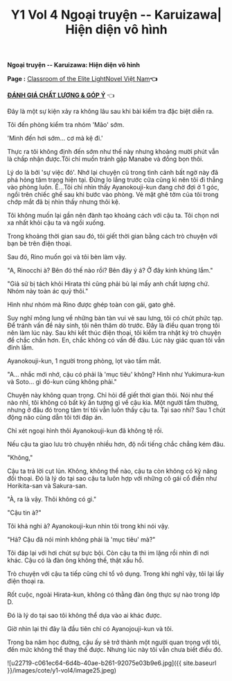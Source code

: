 ﻿---
layout: post
title: Y1 Vol 4 Ngoại truyện -- Karuizawa| Hiện diện vô hình
permalink: /y1-vol4/ngoaitruyen1/
---

**Ngoại truyện -- Karuizawa: Hiện diện vô hình**

**Page :** [Classroom of the Elite LightNovel Việt Nam](http://facebook.com/Classroom.of.the.Elite.VN)**👈**

[**ĐÁNH GIÁ CHẤT LƯỢNG & GÓP Ý**](https://bit.ly/danhgiagopy) 👈

Đây là một sự kiện xảy ra không lâu sau khi bài kiểm tra đặc biệt diễn ra.

Tôi đến phòng kiểm tra nhóm 'Mão' sớm.

'Mình đến hơi sớm... cơ mà kệ đi.'

Thực ra tôi không định đến sớm như thế này nhưng khoảng mười phút vẫn là chấp nhận được.Tôi chỉ muốn tránh gặp Manabe và đồng bọn thôi.

Lý do là bởi 'sự việc đó'. Nhớ lại chuyện cũ trong tình cảnh bất ngờ này đã phá hỏng tâm trạng hiện tại. Đứng lo lắng trước cửa cũng kì nên tôi đi thẳng vào phòng luôn. Ế...Tôi chỉ nhìn thấy Ayanokouji-kun đang chờ đợi ở 1 góc, ngồi trên chiếc ghế sau khi bước vào phòng. Vẻ mặt ghê tởm của tôi trong chớp mắt đã bị nhìn thấy nhưng thôi kệ.

Tôi không muốn lại gần nên đành tạo khoảng cách với cậu ta. Tôi chọn nơi xa nhất khỏi cậu ta và ngồi xuống.

Trong khoảng thời gian sau đó, tôi giết thời gian bằng cách trò chuyện với bạn bè trên điện thoại.

Sau đó, Rino muốn gọi và tôi bèn làm vậy.

"A, Rinocchi à? Bên đó thế nào rồi? Bên đây ý á? Ở đây kinh khủng lắm."

"Giả sử bị tách khỏi Hirata thì cũng phải bù lại mấy anh chất lượng chứ. Nhóm này toàn ác quỷ thôi."

Hình như nhóm mà Rino được ghép toàn con gái, gato ghê.

Suy nghĩ mông lung về những bàn tàn vui vẻ sau lưng, tôi có chút phức tạp. Để tránh vấn đề nảy sinh, tôi nên thăm dò trước. Đây là điều quan trọng tôi nên làm lúc này. Sau khi kết thúc điện thoại, tôi kiểm tra nhật ký trò chuyện để chắc chắn hơn. En, chắc không có vấn đề đâu. Lúc này giác quan tôi vẫn đỉnh lắm.

Ayanokouji-kun, 1 người trong phòng, lọt vào tầm mắt.

"A... nhắc mới nhớ, cậu có phải là 'mục tiêu' không? Hình như Yukimura-kun và Soto... gì đó-kun cũng không phải."

Chuyện này không quan trọng. Chỉ hỏi để giết thời gian thôi. Nói như thế nào nhỉ, tôi không có bất kỳ ấn tượng gì về cậu kia. Một người tầm thường, nhưng ở đâu đó trong tâm trí tôi vẫn luôn thấy cậu ta. Tại sao nhỉ? Sau 1 chút động não cũng dẫn tôi tới đáp án.

Chỉ xét ngoại hình thôi Ayanokouji-kun đã không tệ rồi.

Nếu cậu ta giao lưu trò chuyện nhiều hơn, độ nổi tiếng chắc chẳng kém đâu.

"Không,"

Cậu ta trả lời cụt lủn. Không, không thể nào, cậu ta còn không có kỹ năng đối thoại. Đó là lý do tại sao cậu ta luôn hợp với những cô gái cổ điển như Horikita-san và Sakura-san.

"À, ra là vậy. Thôi không có gì."

"Cậu tin à?"

Tôi khả nghi à? Ayanokouji-kun nhìn tôi trong khi nói vậy.

"Hả? Cậu đã nói mình không phải là 'mục tiêu' mà?"

Tôi đáp lại với hơi chút sự bực bội. Còn cậu ta thì im lặng rồi nhìn đi nơi khác. Cậu có là đàn ông không thế, thật xấu hổ.

Trò chuyện với cậu ta tiếp cũng chỉ tổ vô dụng. Trong khi nghĩ vậy, tôi lại lấy điện thoại ra.

Rốt cuộc, ngoài Hirata-kun, không có thằng đàn ông thực sự nào trong lớp D.

Đó là lý do tại sao tôi không thể dựa vào ai khác được.

Giờ nhìn lại thì đây là đầu tiên chỉ có Ayanojouji-kun và tôi.

Trong ba năm học đường, cậu ấy sẽ trở thành một người quan trọng với tôi, đến mức không thể thay thế được. Nhưng lúc này tôi vẫn chưa biết điều đó.

![u22719-c061ec64-6d4b-40ae-b261-92075e03b9e6.jpg]({{ site.baseurl }}/images/cote/y1-vol4/image25.jpeg)
